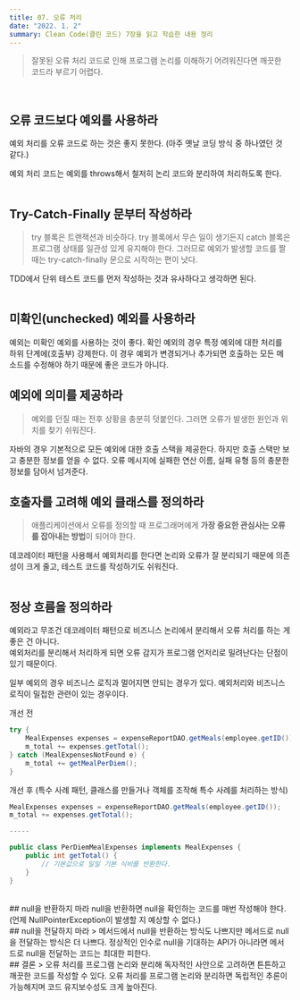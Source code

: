 ```yaml
---
title: 07. 오류 처리
date: "2022. 1. 2"
summary: Clean Code(클린 코드) 7장을 읽고 학습한 내용 정리
---
```


> 잘못된 오류 처리 코드로 인해 프로그램 논리를 이해하기 어려워진다면 깨끗한 코드라 부르기 어렵다.

<br>

## 오류 코드보다 예외를 사용하라
예외 처리를 오류 코드로 하는 것은 좋지 못한다. (아주 옛날 코딩 방식 중 하나였던 것 같다.)   

예외 처리 코드는 예외를 throws해서 철저히 논리 코드와 분리하여 처리하도록 한다.    
<br>
## Try-Catch-Finally 문부터 작성하라
> try 블록은 트랜잭션과 비슷하다. try 블록에서 무슨 일이 생기든지 catch 블록은 프로그램 상태를 일관성 있게 유지해야 한다. 그러므로 예외가 발생할 코드를 짤 때는 try-catch-finally 문으로 시작하는 편이 낫다.

TDD에서 단위 테스트 코드를 먼저 작성하는 것과 유사하다고 생각하면 된다.    
<br>
## 미확인(unchecked) 예외를 사용하라
예외는 미확인 예외를 사용하는 것이 좋다. 확인 예외의 경우 특정 예외에 대한 처리를 하위 단계에(호출부) 강제한다. 이 경우 예외가 변경되거나 추가되면 호출하는 모든 메소드를 수정해야 하기 때문에 좋은 코드가 아니다.
<br>
## 예외에 의미를 제공하라
> 예외를 던질 때는 전후 상황을 충분히 덧붙인다. 그러면 오류가 발생한 원인과 위치를 찾기 쉬워진다.

자바의 경우 기본적으로 모든 예외에 대한 호출 스택을 제공한다. 하지만 호출 스택만 보고 충분한 정보를 얻을 수 없다. 오류 메시지에 실패한 연산 이름, 실패 유형 등의 충분한 정보를 담아서 넘겨준다.
<br>
## 호출자를 고려해 예외 클래스를 정의하라
> 애플리케이션에서 오류를 정의할 때 프로그래머에게 **가장 중요한 관심사는 오류를 잡아내는 방법**이 되어야 한다.

데코레이터 패턴을 사용해서 예외처리를 한다면 논리와 오류가 잘 분리되기 때문에 의존성이 크게 줄고, 테스트 코드를 작성하기도 쉬워진다.   
<br>
## 정상 흐름을 정의하라
예외라고 무조건 데코레이터 패턴으로 비즈니스 논리에서 분리해서 오류 처리를 하는 게 좋은 건 아니다.    
예외처리를 분리해서 처리하게 되면 오류 감지가 프로그램 언저리로 밀려난다는 단점이 있기 때문이다.    

일부 예외의 경우 비즈니스 로직과 멀어지면 안되는 경우가 있다. 예외처리와 비즈니스로직이 밀접한 관련이 있는 경우이다. 

개선 전
~~~java
try { 
	MealExpenses expenses = expenseReportDAO.getMeals(employee.getID()); 
	m_total += expenses.getTotal(); 
} catch (MealExpensesNotFound e) { 
	m_total += getMealPerDiem(); 
}
~~~

개선 후 (특수 사례 패턴, 클래스를 만들거나 객체를 조작해 특수 사례를 처리하는 방식)
~~~Java
MealExpenses expenses = expenseReportDAO.getMeals(employee.getID()); 
m_total += expenses.getTotal(); 

-----

public class PerDiemMealExpenses implements MealExpenses { 
	public int getTotal() { 
		// 기본값으로 일일 기본 식비를 반환한다. 
	} 
}
~~~
<br>
## null을 반환하지 마라
null을 반환하면 null을 확인하는 코드를 매번 작성해야 한다. (언제 NullPointerException이 발생할 지 예상할 수 없다.)    
<br>
## null을 전달하지 마라
> 메서드에서 null을 반환하는 방식도 나쁘지만 메서드로 null을 전달하는 방식은 더 나쁘다. 정상적인 인수로 null을 기대하는 API가 아니라면 메서드로 null을 전달하는 코드는 최대한 피한다.

<br>
## 결론
> 오류 처리를 프로그램 논리와 분리해 독자적인 사안으로 고려하면 튼튼하고 깨끗한 코드를 작성할 수 있다. 오류 처리를 프로그램 논리와 분리하면 독립적인 추론이 가능해지며 코드 유지보수성도 크게 높아진다.

